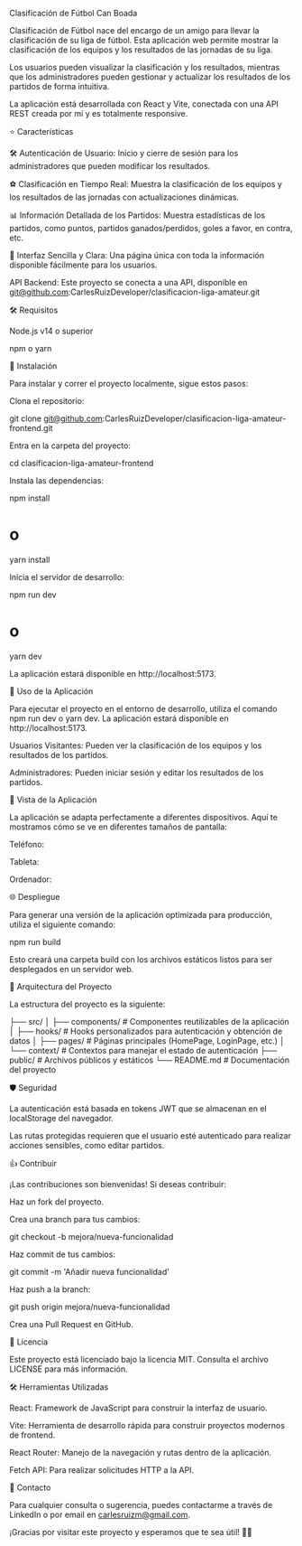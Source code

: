 Clasificación de Fútbol Can Boada

Clasificación de Fútbol nace del encargo de un amigo para llevar la clasificación de su liga de fútbol. Esta aplicación web permite mostrar la clasificación de los equipos y los resultados de las jornadas de su liga. 

Los usuarios pueden visualizar la clasificación y los resultados, mientras que los administradores pueden gestionar y actualizar los resultados de los partidos de forma intuitiva.

La aplicación está desarrollada con React y Vite, conectada con una API REST creada por mí y es totalmente responsive.

⭐ Características

🛠️ Autenticación de Usuario: Inicio y cierre de sesión para los administradores que pueden modificar los resultados.

⚽ Clasificación en Tiempo Real: Muestra la clasificación de los equipos y los resultados de las jornadas con actualizaciones dinámicas.

📊 Información Detallada de los Partidos: Muestra estadísticas de los partidos, como puntos, partidos ganados/perdidos, goles a favor, en contra, etc.

📝 Interfaz Sencilla y Clara: Una página única con toda la información disponible fácilmente para los usuarios.

API Backend: Este proyecto se conecta a una API, disponible en git@github.com:CarlesRuizDeveloper/clasificacion-liga-amateur.git

🛠 Requisitos

Node.js v14 o superior

npm o yarn

🔧 Instalación

Para instalar y correr el proyecto localmente, sigue estos pasos:

Clona el repositorio:

git clone git@github.com:CarlesRuizDeveloper/clasificacion-liga-amateur-frontend.git

Entra en la carpeta del proyecto:

cd clasificacion-liga-amateur-frontend

Instala las dependencias:

npm install
# o
yarn install

Inicia el servidor de desarrollo:

npm run dev
# o
yarn dev

La aplicación estará disponible en http://localhost:5173.

🚀 Uso de la Aplicación

Para ejecutar el proyecto en el entorno de desarrollo, utiliza el comando npm run dev o yarn dev. La aplicación estará disponible en http://localhost:5173.

Usuarios Visitantes: Pueden ver la clasificación de los equipos y los resultados de los partidos.

Administradores: Pueden iniciar sesión y editar los resultados de los partidos.

📱 Vista de la Aplicación

La aplicación se adapta perfectamente a diferentes dispositivos. Aquí te mostramos cómo se ve en diferentes tamaños de pantalla:

Teléfono:

Tableta:

Ordenador:

🌐 Despliegue

Para generar una versión de la aplicación optimizada para producción, utiliza el siguiente comando:

npm run build

Esto creará una carpeta build con los archivos estáticos listos para ser desplegados en un servidor web.

🏰 Arquitectura del Proyecto

La estructura del proyecto es la siguiente:

├── src/
│   ├── components/      # Componentes reutilizables de la aplicación
│   ├── hooks/           # Hooks personalizados para autenticación y obtención de datos
│   ├── pages/           # Páginas principales (HomePage, LoginPage, etc.)
│   └── context/         # Contextos para manejar el estado de autenticación
├── public/              # Archivos públicos y estáticos
└── README.md            # Documentación del proyecto

🛡️ Seguridad

La autenticación está basada en tokens JWT que se almacenan en el localStorage del navegador.

Las rutas protegidas requieren que el usuario esté autenticado para realizar acciones sensibles, como editar partidos.

👍 Contribuir

¡Las contribuciones son bienvenidas! Si deseas contribuir:

Haz un fork del proyecto.

Crea una branch para tus cambios:

git checkout -b mejora/nueva-funcionalidad

Haz commit de tus cambios:

git commit -m 'Añadir nueva funcionalidad'

Haz push a la branch:

git push origin mejora/nueva-funcionalidad

Crea una Pull Request en GitHub.

📑 Licencia

Este proyecto está licenciado bajo la licencia MIT. Consulta el archivo LICENSE para más información.

🛠️ Herramientas Utilizadas

 React: Framework de JavaScript para construir la interfaz de usuario.

 Vite: Herramienta de desarrollo rápida para construir proyectos modernos de frontend.

 React Router: Manejo de la navegación y rutas dentro de la aplicación.

Fetch API: Para realizar solicitudes HTTP a la API.

💌 Contacto

Para cualquier consulta o sugerencia, puedes contactarme a través de LinkedIn o por email en carlesruizm@gmail.com.

¡Gracias por visitar este proyecto y esperamos que te sea útil! 🍾🎉

